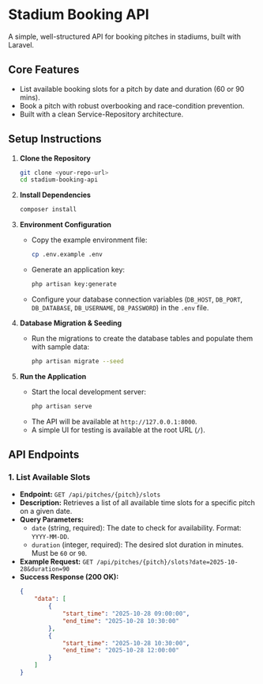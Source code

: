 # Stadium Booking API

A simple, well-structured API for booking pitches in stadiums, built with Laravel.

## Core Features

- List available booking slots for a pitch by date and duration (60 or 90 mins).
- Book a pitch with robust overbooking and race-condition prevention.
- Built with a clean Service-Repository architecture.

## Setup Instructions

1.  **Clone the Repository**
    ```bash
    git clone <your-repo-url>
    cd stadium-booking-api
    ```

2.  **Install Dependencies**
    ```bash
    composer install
    ```

3.  **Environment Configuration**
    - Copy the example environment file:
      ```bash
      cp .env.example .env
      ```
    - Generate an application key:
      ```bash
      php artisan key:generate
      ```
    - Configure your database connection variables (`DB_HOST`, `DB_PORT`, `DB_DATABASE`, `DB_USERNAME`, `DB_PASSWORD`) in the `.env` file.

4.  **Database Migration & Seeding**
    - Run the migrations to create the database tables and populate them with sample data:
      ```bash
      php artisan migrate --seed
      ```

5.  **Run the Application**
    - Start the local development server:
      ```bash
      php artisan serve
      ```
    - The API will be available at `http://127.0.0.1:8000`.
    - A simple UI for testing is available at the root URL (`/`).

## API Endpoints

### 1. List Available Slots

- **Endpoint:** `GET /api/pitches/{pitch}/slots`
- **Description:** Retrieves a list of all available time slots for a specific pitch on a given date.
- **Query Parameters:**
  - `date` (string, required): The date to check for availability. Format: `YYYY-MM-DD`.
  - `duration` (integer, required): The desired slot duration in minutes. Must be `60` or `90`.
- **Example Request:**
  `GET /api/pitches/{pitch}/slots?date=2025-10-28&duration=90`
- **Success Response (200 OK):**
  ```json
  {
      "data": [
          {
              "start_time": "2025-10-28 09:00:00",
              "end_time": "2025-10-28 10:30:00"
          },
          {
              "start_time": "2025-10-28 10:30:00",
              "end_time": "2025-10-28 12:00:00"
          }
      ]
  }